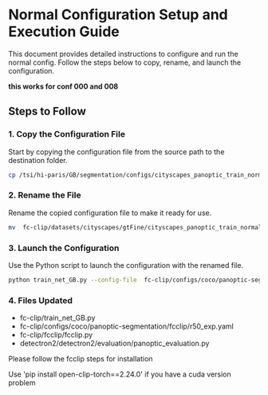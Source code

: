 
# Normal Configuration Setup and Execution Guide

This document provides detailed instructions to configure and run the normal config. Follow the steps below to copy, rename, and launch the configuration.

**this works for conf 000 and 008**

## Steps to Follow

### 1. Copy the Configuration File

Start by copying the configuration file from the source path to the destination folder.

```bash
cp /tsi/hi-paris/GB/segmentation/configs/cityscapes_panoptic_train_normal_008.json  fc-clip/datasets/cityscapes/gtFine
```

### 2. Rename the File

Rename the copied configuration file to make it ready for use.

```bash
mv  fc-clip/datasets/cityscapes/gtFine/cityscapes_panoptic_train_normal_008.json   fc-clip/datasets/cityscapes/gtFine/cityscapes_panoptic_train.json 
```




### 3. Launch the Configuration
Use the Python script to launch the configuration with the renamed file.

```bash
python train_net_GB.py --config-file  fc-clip/configs/coco/panoptic-segmentation/fcclip/r50_exp_008_3000.yaml --num-gpus 2
```


### 4. Files Updated

-  fc-clip/train_net_GB.py
-  fc-clip/configs/coco/panoptic-segmentation/fcclip/r50_exp.yaml
-  fc-clip/fcclip/fcclip.py
-  detectron2/detectron2/evaluation/panoptic_evaluation.py

Please follow the fcclip steps for installation

Use 'pip install open-clip-torch==2.24.0'  if you have a cuda version problem

